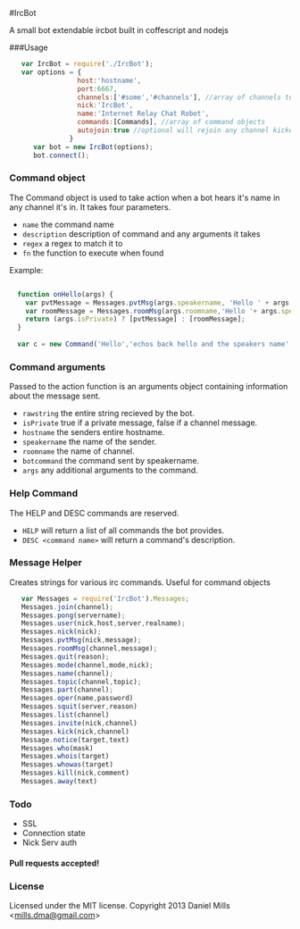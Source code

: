 #IrcBot

A small bot extendable ircbot built in coffescript and nodejs

###Usage
```javascript
   var IrcBot = require('./IrcBot');
   var options = { 
                 host:'hostname',
                 port:6667,
                 channels:['#some','#channels'], //array of channels to join
                 nick:'IrcBot', 
                 name:'Internet Relay Chat Robot',
                 commands:[Commands], //array of command objects
                 autojoin:true //optional will rejoin any channel kicked from
               }
      var bot = new IrcBot(options);
      bot.connect();

```

### Command object

The Command object is used to take action when a bot hears it's name in any channel it's in. It takes four parameters.

* ```name``` the command name
* ```description``` description of command and any arguments it takes
* ```regex``` a regex to match it to
* ```fn``` the function to execute when found

Example: 

```javascript

  function onHello(args) {
    var pvtMessage = Messages.pvtMsg(args.speakername, 'Hello ' + args.speakername + ' args: ' + args.args);
    var roomMessage = Messages.roomMsg(args.roomname,'Hello '+ args.speakername + '! args: ' + args.args );
    return (args.isPrivate) ? [pvtMessage] : [roomMessage];
  }
  
  var c = new Command('Hello','echos back hello and the speakers name',/HELLO/,onHello);
```

### Command arguments

Passed to the action function is an arguments object containing information about the message sent.

* ```rawstring``` the entire string recieved by the bot.
* ```isPrivate``` true if a private message, false if a channel message.
* ```hostname``` the senders entire hostname.
* ```speakername``` the name of the sender.
* ```roomname``` the name of channel.
* ```botcommand``` the command sent by speakername.
* ```args``` any additional arguments to the command.

### Help Command

The HELP and DESC commands are reserved. 

* ```HELP``` will return a list of all commands the bot provides.
* ```DESC <command name>``` will return a command's description. 


### Message Helper

Creates strings for various irc commands. Useful for command objects

```javascript
   var Messages = require('IrcBot').Messages;
   Messages.join(channel);
   Messages.pong(servername);
   Messages.user(nick,host,server,realname);
   Messages.nick(nick);
   Messages.pvtMsg(nick,message);
   Messages.roomMsg(channel,message);
   Messages.quit(reason);
   Messages.mode(channel,mode,nick);
   Messages.name(channel);
   Messages.topic(channel,topic);
   Messages.part(channel);
   Messages.oper(name,password)
   Messages.squit(server,reason)
   Messages.list(channel)
   Messages.invite(nick,channel)
   Messages.kick(nick,channel)
   Message.notice(target,text)
   Messages.who(mask)
   Messages.whois(target)
   Messages.whowas(target)
   Messages.kill(nick,comment)
   Messages.away(text)
```

### Todo

* SSL
* Connection state
* Nick Serv auth

#### Pull requests accepted!

### License
Licensed under the MIT license.
Copyright 2013 Daniel Mills &lt;mills.dma@gmail.com&gt;